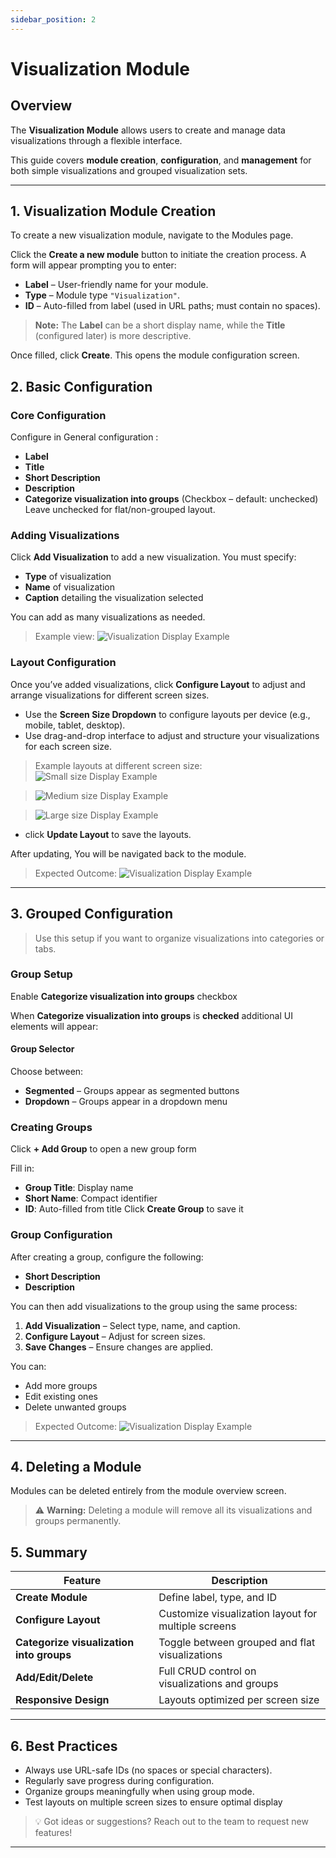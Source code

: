 ```yaml
---
sidebar_position: 2
---
```


# Visualization Module

## Overview

The **Visualization Module** allows users to create and manage data visualizations through a flexible interface.

This guide covers **module creation**, **configuration**, and **management** for both simple visualizations and grouped visualization sets.

---

## 1. Visualization Module Creation

To create a new visualization module, navigate to the Modules page.

Click the **Create a new module** button to initiate the creation process. A form will appear prompting you to enter:

- **Label** – User-friendly name for your module.
- **Type** – Module type `"Visualization"`.
- **ID** – Auto-filled from label (used in URL paths; must contain no spaces).
 > **Note:** The **Label** can be a short display name, while the **Title** (configured later) is more descriptive.

Once filled, click **Create**. This opens the module configuration screen.

## 2. Basic Configuration

### Core Configuration

Configure in General configuration :

- **Label**
- **Title**
- **Short Description**
- **Description**
- **Categorize visualization into groups** (Checkbox – default: unchecked) Leave unchecked for flat/non-grouped layout.

### Adding Visualizations

Click **Add Visualization** to add a new visualization. You must specify:

- **Type** of visualization
- **Name** of visualization
- **Caption** detailing the visualization selected

You can add as many visualizations as needed.

> Example view:
> ![Visualization Display Example](../../../static/img/visualization/flat-visuals.png)

### Layout Configuration

Once you’ve added visualizations, click **Configure Layout** to adjust and arrange visualizations for different screen sizes.

- Use the **Screen Size Dropdown** to configure layouts per device (e.g., mobile, tablet, desktop).
- Use drag-and-drop interface to adjust and structure your visualizations for each screen size.
> Example layouts at different screen size:
> ![Small size Display Example](../../../static/img/visualization/small-screen.png)

> ![Medium size Display Example](../../../static/img/visualization/medium-sceen.png)

> ![Large size Display Example](../../../static/img/visualization/large-screen.png)

- click **Update Layout** to save the layouts.

After updating, You will be navigated back to the module.


> Expected Outcome:
> ![Visualization Display Example](../../../static/img/visualization/flat-portal.png)
---

## 3. Grouped Configuration

> Use this setup if you want to organize visualizations into categories or tabs.

### Group Setup

Enable **Categorize visualization into groups** checkbox

When **Categorize visualization into groups** is **checked** additional UI elements will appear:

#### Group Selector

Choose between:

- **Segmented** – Groups appear as segmented buttons
- **Dropdown** – Groups appear in a dropdown menu

### Creating Groups

Click **+ Add Group** to open a new group form

Fill in:

- **Group Title**: Display name
- **Short Name**: Compact identifier
- **ID**: Auto-filled from title
  Click **Create Group** to save it

### Group Configuration

After creating a group, configure the following:

- **Short Description**
- **Description**

You can then add visualizations to the group using the same process:

1. **Add Visualization** – Select type, name, and caption.
2. **Configure Layout** – Adjust for screen sizes.
3. **Save Changes** – Ensure changes are applied.

You can:

- Add more groups
- Edit existing ones
- Delete unwanted groups

> Expected Outcome:
> ![Visualization Display Example](../../../static/img/visualization/grouped-portal.png)
---

## 4. Deleting a Module

Modules can be deleted entirely from the module overview screen.

> ⚠️ **Warning:** Deleting a module will remove all its visualizations and groups permanently.

## 5. Summary

| Feature               | Description                                         |
| --------------------- | --------------------------------------------------- |
| **Create Module**     | Define label, type, and ID                          |
| **Configure Layout**  | Customize visualization layout for multiple screens |
| **Categorize visualization into groups**        | Toggle between grouped and flat visualizations      |
| **Add/Edit/Delete**   | Full CRUD control on visualizations and groups      |
| **Responsive Design** | Layouts optimized per screen size                   |

---

## 6. Best Practices

- Always use URL-safe IDs (no spaces or special characters).
- Regularly save progress during configuration.
- Organize groups meaningfully when using group mode.
- Test layouts on multiple screen sizes to ensure optimal display

> 💡 Got ideas or suggestions? Reach out to the team to request new features!

---
